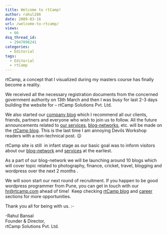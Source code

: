```yaml
---
title: Welcome to rtCamp!
author: rahul286
date: 2009-03-16
url: /welcome-to-rtcamp/
views:
  - 66
dsq_thread_id:
  - 2947096241
categories:
  - Editorial
tags:
  - Editorial
  - rtCamp
---
```

rtCamp, a concept that I visualized during my masters course has finally become a reality.

We received all the necessary registration documents from the concerned government authority on 13th March and then I was busy for last 2-3 days building the website for – rtCamp Solutions Pvt. Ltd.

We also started our <a href="http://rtcamp.com/blog/" onclick="_gaq.push(['_trackEvent', 'outbound-article', 'http://rtcamp.com/blog/', 'company blog']);" >company blog</a> which I recommend all our clients, friends, partners and everyone who wish to join us to follow. All the future announcements related to <a href="http://rtcamp.com/services/" onclick="_gaq.push(['_trackEvent', 'outbound-article', 'http://rtcamp.com/services/', 'our services']);" >our services</a>, <a href="http://rtcamp.com/blog-network/" onclick="_gaq.push(['_trackEvent', 'outbound-article', 'http://rtcamp.com/blog-network/', 'blog-networks']);" >blog-networks</a>, etc. will be made on the <a href="http://rtcamp.com/blog/" onclick="_gaq.push(['_trackEvent', 'outbound-article', 'http://rtcamp.com/blog/', 'rtCamp blog']);" >rtCamp blog</a>. This is the last time I am annoying Devils Workshop readers with a non-technical post. 😉

rtCamp site is still  in infant stage as our basic goal was to inform visitors about our <a href="http://rtcamp.com/blog-network/" onclick="_gaq.push(['_trackEvent', 'outbound-article', 'http://rtcamp.com/blog-network/', 'blog-network']);" >blog-network</a> and <a href="http://rtcamp.com/services/" onclick="_gaq.push(['_trackEvent', 'outbound-article', 'http://rtcamp.com/services/', 'services']);" >services</a> at the earliest.

As a part of our blog-network we will be launching around 10 blogs which will cover topic related to photography, finance, cricket, travel, blogging and wordpress over the next 2 months .

We will soon start our next round of recruitment. If you happen to be good wordpress programmer from Pune, you can get in touch with our <hr@rtcamp.com> ahead of time!  Keep checking <a href="http://rtcamp.com/blog/" onclick="_gaq.push(['_trackEvent', 'outbound-article', 'http://rtcamp.com/blog/', 'rtCamp blog']);" >rtCamp blog</a> and <a href="http://rtcamp.com/careers/" onclick="_gaq.push(['_trackEvent', 'outbound-article', 'http://rtcamp.com/careers/', 'career']);" >career</a> sections for more opportunities.

Thank you all for being with us. <img src="http://devilsworkshop.org/wp-includes/images/smilies/simple-smile.png" alt=":-)" class="wp-smiley" style="height: 1em; max-height: 1em;" />

-Rahul Bansal  
Founder & Director,  
rtCamp Solutions Pvt. Ltd.
